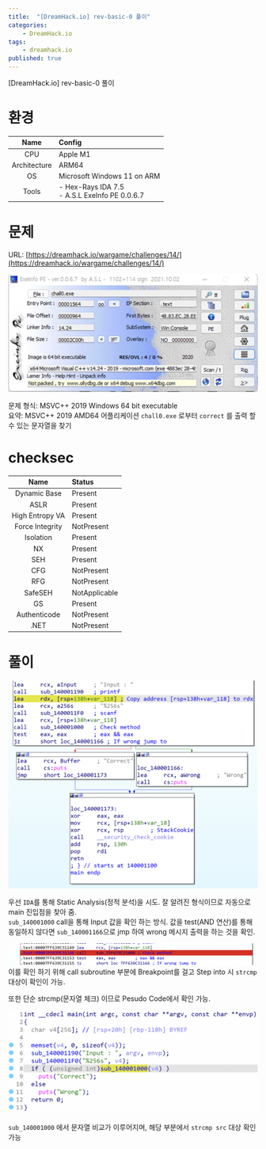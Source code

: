 ```yaml
---
title:  "[DreamHack.io] rev-basic-0 풀이"
categories:
    - DreamHack.io
tags:
    - dreamhack.io
published: true
---
```

[DreamHack.io] rev-basic-0 풀이

# 환경

|Name|Config|
|:---:|:---|
|CPU|Apple M1|
|Architecture|ARM64|
|OS|Microsoft Windows 11 on ARM|
|Tools|- Hex-Rays IDA 7.5<br/>- A.S.L ExeInfo PE 0.0.6.7|

# 문제
URL: [https://dreamhack.io/wargame/challenges/14/](https://dreamhack.io/wargame/challenges/14/)

![](/assets/DreamHack/rev-basic-0-3.png)

문제 형식: MSVC++ 2019 Windows 64 bit executable   
요약: MSVC++ 2019 AMD64 어플리케이션 `chall0.exe` 로부터 `correct` 를 출력 할 수 있는 문자열을 찾기

# checksec

|Name|Status|
|:---:|:---|
|Dynamic Base|Present|
|ASLR|Present|
|High Entropy VA|Present|
|Force Integrity|NotPresent|
|Isolation|Present|
|NX|Present|
|SEH|Present|
|CFG|NotPresent|
|RFG|NotPresent|
|SafeSEH|NotApplicable|
|GS|Present|
|Authenticode|NotPresent|
|.NET|NotPresent|

# 풀이
![](/assets/DreamHack/rev-basic-0-1.png)

우선 `IDA`를 통해 Static Analysis(정적 분석)을 시도. 잘 알려진 형식이므로 자동으로 main 진입점을 찾아 줌.   
`sub_140001000` call을 통해 Input 값을 확인 하는 방식. 값을 test(AND 연산)를 통해 동일하지 않다면 `sub_140001166`으로 jmp 하여 wrong 메시지 출력을 하는 것을 확인.

![](/assets/DreamHack/rev-basic-0-2.png)   
이를 확인 하기 위해 call subroutine 부분에 Breakpoint를 걸고 Step into 시 `strcmp` 대상이 확인이 가능.

또한 단순 strcmp(문자열 체크) 이므로 Pesudo Code에서 확인 가능.

![](/assets/DreamHack/rev-basic-0.png)

`sub_140001000` 에서 문자열 비교가 이루어지며, 해당 부분에서 `strcmp src` 대상 확인 가능